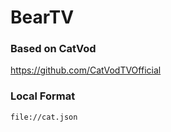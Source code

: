 # BearTV

### Based on CatVod  
https://github.com/CatVodTVOfficial

### Local Format
    file://cat.json
